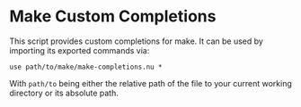 # Make Custom Completions

This script provides custom completions for make.
It can be used by importing its exported commands via:

```
use path/to/make/make-completions.nu *
```

With `path/to` being either the relative path of the file to your current working directory or its absolute path. 
